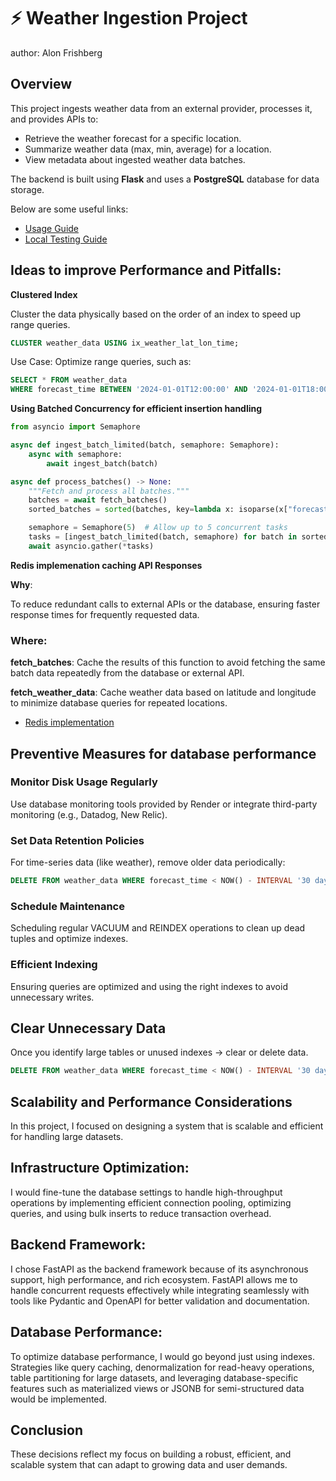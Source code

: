 # ⚡ Weather Ingestion Project 
author: Alon Frishberg  

## Overview
This project ingests weather data from an external provider, processes it, and provides APIs to:
- Retrieve the weather forecast for a specific location.
- Summarize weather data (max, min, average) for a location.
- View metadata about ingested weather data batches.

The backend is built using **Flask** and uses a **PostgreSQL** database for data storage.

Below are some useful links:

- [Usage Guide](usage.md)
- [Local Testing Guide](local_testing.md)






##  Ideas to improve Performance and Pitfalls:
**Clustered Index**

Cluster the data physically based on the order of an index to speed up range queries.

```sql
CLUSTER weather_data USING ix_weather_lat_lon_time;
```
Use Case: Optimize range queries, such as:
```sql
SELECT * FROM weather_data
WHERE forecast_time BETWEEN '2024-01-01T12:00:00' AND '2024-01-01T18:00:00';
```
 **Using Batched Concurrency for efficient insertion handling** 

```python
from asyncio import Semaphore

async def ingest_batch_limited(batch, semaphore: Semaphore):
    async with semaphore:
        await ingest_batch(batch)

async def process_batches() -> None:
    """Fetch and process all batches."""
    batches = await fetch_batches()
    sorted_batches = sorted(batches, key=lambda x: isoparse(x["forecast_time"]))

    semaphore = Semaphore(5)  # Allow up to 5 concurrent tasks
    tasks = [ingest_batch_limited(batch, semaphore) for batch in sorted_batches]
    await asyncio.gather(*tasks)
```
**Redis implemenation caching API Responses**

**Why**:

 To reduce redundant calls to external APIs or the database, ensuring faster response times for frequently requested data.
### Where:
**fetch_batches**: Cache the results of this function to avoid fetching the same batch data repeatedly from the database or external API.

**fetch_weather_data**: Cache weather data based on latitude and longitude to minimize database queries for repeated locations.

- [Redis implementation](/redis_impl.md) 

## Preventive Measures for database performance
### Monitor Disk Usage Regularly

Use database monitoring tools provided by Render or integrate third-party monitoring (e.g., Datadog, New Relic).

###  Set Data Retention Policies
For time-series data (like weather), remove older data periodically:
```sql
DELETE FROM weather_data WHERE forecast_time < NOW() - INTERVAL '30 days';
```
### Schedule Maintenance

Scheduling regular VACUUM and REINDEX operations to clean up dead tuples and optimize indexes.

### Efficient Indexing

Ensuring queries are optimized and using the right indexes to avoid unnecessary writes.


## Clear Unnecessary Data
Once you identify large tables or unused indexes -> clear or delete data.

```sql
DELETE FROM weather_data WHERE forecast_time < NOW() - INTERVAL '30 days';
```

## Scalability and Performance Considerations

In this project, I focused on designing a system that is scalable and efficient for handling large datasets.

## Infrastructure Optimization:
 I would fine-tune the database settings to handle high-throughput operations by implementing efficient connection pooling, optimizing queries, and using bulk inserts to reduce transaction overhead.
## Backend Framework: 
I chose FastAPI as the backend framework because of its asynchronous support, high performance, and rich ecosystem. FastAPI allows me to handle concurrent requests effectively while integrating seamlessly with tools like Pydantic and OpenAPI for better validation and documentation.
## Database Performance:
 To optimize database performance, I would go beyond just using indexes. Strategies like query caching, denormalization for read-heavy operations, table partitioning for large datasets, and leveraging database-specific features such as materialized views or JSONB for semi-structured data would be implemented.

## Conclusion
These decisions reflect my focus on building a robust, efficient, and scalable system that can adapt to growing data and user demands.
